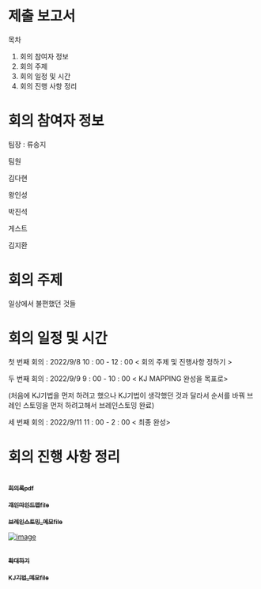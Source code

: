 # 제출 보고서

목차

1. 회의 참여자 정보
2. 회의 주제
3. 회의 일정 및 시간
4. 회의 진행 사항 정리

# 회의 참여자 정보

팀장 : 류송지

팀원

김다현

왕인성

박진석
 
게스트

김지환
# 회의 주제

일상에서 불편했던 것들

# 회의 일정 및 시간

 첫 번째 회의 : 2022/9/8 10 : 00 - 12 : 00 < 회의 주제 및 진행사항 정하기 >
 
 두 번째 회의 : 2022/9/9 9 : 00 - 10 : 00 < KJ MAPPING 완성을 목표로>
 
 (처음에 KJ기법을 먼저 하려고 했으나 KJ기법이 생각했던 것과 달라서 순서를 바꿔 브레인 스토밍을 먼저 하려고해서 브레인스토밍 완료)
 
 세 번째 회의 : 2022/9/11 11 : 00 - 2 : 00 < 최종 완성>
# 회의 진행 사항 정리
 

</table>
<tr>
<td align="center"><a href="https://github.com/ryusongji/new-stone-king-s/tree/main/%ED%9A%8C%EC%9D%98%EB%A1%9D">
<br /><sub><b>회의록pdf</b></sub></a><br /><a href="https://github.com/ryusongji/new-stone-king-s/tree/main/%ED%9A%8C%EC%9D%98%EB%A1%9D" title="Code">
</tr>

</table>
<tr>
<td align="center"><a href="https://github.com/ryusongji/new-stone-king-s/tree/main/%EA%B0%9C%EC%9D%B8%20%EB%A7%88%EC%9D%B8%EB%93%9C%EB%A7%B5">
<br /><sub><b>개인마인드맵file</b></sub></a><br /><a href="https://github.com/ryusongji/new-stone-king-s/tree/main/%EA%B0%9C%EC%9D%B8%20%EB%A7%88%EC%9D%B8%EB%93%9C%EB%A7%B5" title="Code">
</tr>

</table>
<tr>
<td align="center"><a href="https://github.com/ryusongji/new-stone-king-s/tree/main/%EB%B8%8C%EB%A0%88%EC%9D%B8%EC%8A%A4%ED%86%A0%EB%B0%8D_%EB%A9%94%EB%AA%A8
">
<br /><sub><b>브레인스토밍_메모file</b></sub></a><br /><a href="https://github.com/ryusongji/new-stone-king-s/tree/main/%EB%B8%8C%EB%A0%88%EC%9D%B8%EC%8A%A4%ED%86%A0%EB%B0%8D_%EB%A9%94%EB%AA%A8
" title="Code">
</tr>

 ![image](https://user-images.githubusercontent.com/53076307/189537207-22da66b9-b615-45e0-989a-26ad13c0b6f1.png)
 
</table>
<tr>
<td align="center"><a href="https://github.com/ryusongji/new-stone-king-s/blob/main/%EC%9D%B4%EB%AF%B8%EC%A7%80%ED%8C%8C%EC%9D%BC/KJ%EA%B8%B0%EB%B2%95.png">
<br /><sub><b>확대하기</b></sub></a><br /><a href="https://github.com/ryusongji/new-stone-king-s/tree/main/KJ%EA%B8%B0%EB%B2%95_%EB%A9%94%EB%AA%A8" title="Code">
</tr>

</table>
<tr>
<td align="center"><a href="https://github.com/ryusongji/new-stone-king-s/tree/main/KJ%EA%B8%B0%EB%B2%95_%EB%A9%94%EB%AA%A8">
<br /><sub><b>KJ기법_메모file</b></sub></a><br /><a href="https://github.com/ryusongji/new-stone-king-s/tree/main/KJ%EA%B8%B0%EB%B2%95_%EB%A9%94%EB%AA%A8" title="Code">
</tr>
